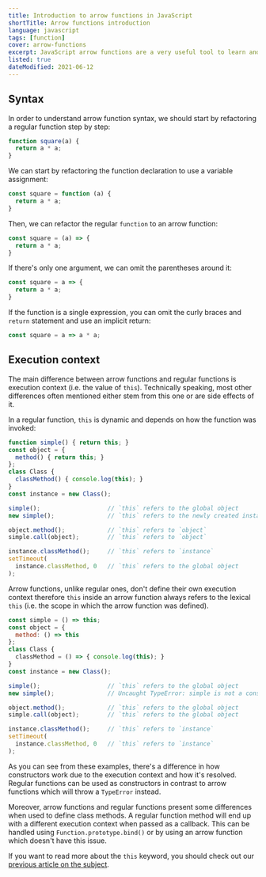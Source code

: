 ```yaml
---
title: Introduction to arrow functions in JavaScript
shortTitle: Arrow functions introduction
language: javascript
tags: [function]
cover: arrow-functions
excerpt: JavaScript arrow functions are a very useful tool to learn and master. Here's a complete introduction to everything you need to know.
listed: true
dateModified: 2021-06-12
---
```


## Syntax

In order to understand arrow function syntax, we should start by refactoring a regular function step by step:

```js
function square(a) {
  return a * a;
}
```

We can start by refactoring the function declaration to use a variable assignment:

```js
const square = function (a) {
  return a * a;
}
```

Then, we can refactor the regular `function` to an arrow function:

```js
const square = (a) => {
  return a * a;
}
```

If there's only one argument, we can omit the parentheses around it:

```js
const square = a => {
  return a * a;
}
```

If the function is a single expression, you can omit the curly braces and `return` statement and use an implicit return:

```js
const square = a => a * a;
```

## Execution context

The main difference between arrow functions and regular functions is execution context (i.e. the value of `this`). Technically speaking, most other differences often mentioned either stem from this one or are side effects of it.

In a regular function, `this` is dynamic and depends on how the function was invoked:

```js
function simple() { return this; }
const object = {
  method() { return this; }
};
class Class {
  classMethod() { console.log(this); }
}
const instance = new Class();

simple();                   // `this` refers to the global object
new simple();               // `this` refers to the newly created instance

object.method();            // `this` refers to `object`
simple.call(object);        // `this` refers to `object`

instance.classMethod();     // `this` refers to `instance`
setTimeout(
  instance.classMethod, 0   // `this` refers to the global object
);
```

Arrow functions, unlike regular ones, don't define their own execution context therefore `this` inside an arrow function always refers to the lexical `this` (i.e. the scope in which the arrow function was defined).

```js
const simple = () => this;
const object = {
  method: () => this
};
class Class {
  classMethod = () => { console.log(this); }
}
const instance = new Class();

simple();                   // `this` refers to the global object
new simple();               // Uncaught TypeError: simple is not a constructor

object.method();            // `this` refers to the global object
simple.call(object);        // `this` refers to the global object

instance.classMethod();     // `this` refers to `instance`
setTimeout(
  instance.classMethod, 0   // `this` refers to `instance`
);
```

As you can see from these examples, there's a difference in how constructors work due to the execution context and how it's resolved. Regular functions can be used as constructors in contrast to arrow functions which will throw a `TypeError` instead.

Moreover, arrow functions and regular functions present some differences when used to define class methods. A regular function method will end up with a different execution context when passed as a callback. This can be handled using `Function.prototype.bind()` or by using an arrow function which doesn't have this issue.

If you want to read more about the `this` keyword, you should check out our [previous article on the subject](/js/s/this).
